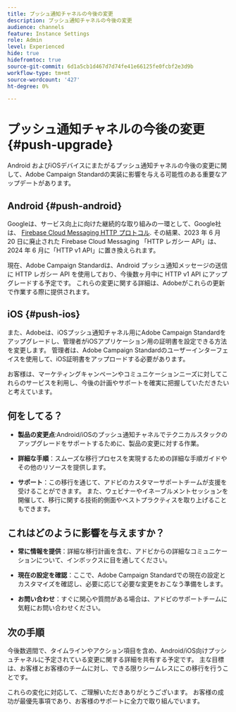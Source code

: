 ```yaml
---
title: プッシュ通知チャネルの今後の変更
description: プッシュ通知チャネルの今後の変更
audience: channels
feature: Instance Settings
role: Admin
level: Experienced
hide: true
hidefromtoc: true
source-git-commit: 6d1a5cb1d467d7d74fe41e66125fe0fcbf2e3d9b
workflow-type: tm+mt
source-wordcount: '427'
ht-degree: 0%

---
```


# プッシュ通知チャネルの今後の変更 {#push-upgrade}

Android およびiOSデバイスにまたがるプッシュ通知チャネルの今後の変更に関して、Adobe Campaign Standardの実装に影響を与える可能性のある重要なアップデートがあります。

## Android {#push-android}

Googleは、サービス向上に向けた継続的な取り組みの一環として、Google社は、 [Firebase Cloud Messaging HTTP プロトコル](https://firebase.google.com/docs/cloud-messaging/http-server-ref). その結果、2023 年 6 月 20 日に廃止された Firebase Cloud Messaging 「HTTP レガシー API」は、2024 年 6 月に「HTTP v1 API」に置き換えられます。

現在、Adobe Campaign Standardは、Android プッシュ通知メッセージの送信に HTTP レガシー API を使用しており、今後数ヶ月中に HTTP v1 API にアップグレードする予定です。 これらの変更に関する詳細は、Adobeがこれらの更新で作業する際に提供されます。

## iOS {#push-ios}

また、Adobeは、iOSプッシュ通知チャネル用にAdobe Campaign Standardをアップグレードし、管理者がiOSアプリケーション用の証明書を設定できる方法を変更します。 管理者は、Adobe Campaign Standardのユーザーインターフェイスを使用して、iOS証明書をアップロードする必要があります。

お客様は、マーケティングキャンペーンやコミュニケーションニーズに対してこれらのサービスを利用し、今後の計画やサポートを確実に把握していただきたいと考えています。

## 何をしてる？

* **製品の変更点**:Android/iOSのプッシュ通知チャネルでテクニカルスタックのアップグレードをサポートするために、製品の変更に対する作業。

* **詳細な手順**：スムーズな移行プロセスを実現するための詳細な手順ガイドやその他のリソースを提供します。

* **サポート**：この移行を通じて、アドビのカスタマーサポートチームが支援を受けることができます。 また、ウェビナーやイネーブルメントセッションを開催して、移行に関する技術的側面やベストプラクティスを取り上げることもできます。

## これはどのように影響を与えますか？

* **常に情報を提供**：詳細な移行計画を含む、アドビからの詳細なコミュニケーションについて、インボックスに目を通してください。

* **現在の設定を確認**：ここで、Adobe Campaign Standardでの現在の設定とカスタマイズを確認し、必要に応じて必要な変更をおこなう準備をします。

* **お問い合わせ**：すぐに関心や質問がある場合は、アドビのサポートチームに気軽にお問い合わせください。

## 次の手順

今後数週間で、タイムラインやアクション項目を含め、Android/iOS向けプッシュチャネルに予定されている変更に関する詳細を共有する予定です。 主な目標は、お客様とお客様のチームに対し、できる限りシームレスにこの移行を行うことです。

これらの変化に対応して、ご理解いただきありがとうございます。 お客様の成功が最優先事項であり、お客様のサポートに全力で取り組んでいます。